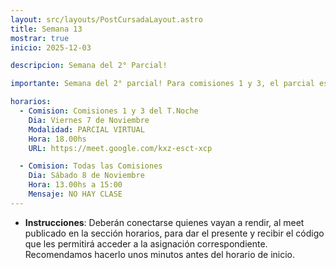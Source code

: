 ```yaml
---
layout: src/layouts/PostCursadaLayout.astro
title: Semana 13
mostrar: true
inicio: 2025-12-03

descripcion: Semana del 2° Parcial!

importante: Semana del 2° parcial! Para comisiones 1 y 3, el parcial es el día viernes 7/11 de manera virtual, en el horario de 18:00 a 21:30.

horarios:
  - Comision: Comisiones 1 y 3 del T.Noche
    Dia: Viernes 7 de Noviembre
    Modalidad: PARCIAL VIRTUAL
    Hora: 18.00hs
    URL: https://meet.google.com/kxz-esct-xcp

  - Comision: Todas las Comisiones
    Dia: Sábado 8 de Noviembre
    Hora: 13.00hs a 15:00
    Mensaje: NO HAY CLASE
---
```


- **Instrucciones**: Deberán conectarse quienes vayan a rendir, al meet publicado en la sección horarios, para dar el presente y recibir el código que les permitirá acceder a la asignación correspondiente. Recomendamos hacerlo unos minutos antes del horario de inicio.
